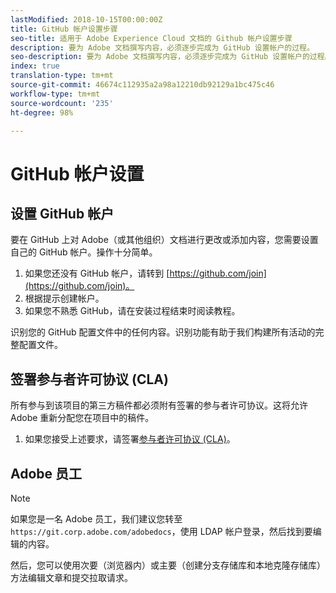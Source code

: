 ```yaml
---
lastModified: 2018-10-15T00:00:00Z
title: GitHub 帐户设置步骤
seo-title: 适用于 Adobe Experience Cloud 文档的 Github 帐户设置步骤
description: 要为 Adobe 文档撰写内容，必须逐步完成为 GitHub 设置帐户的过程。
seo-description: 要为 Adobe 文档撰写内容，必须逐步完成为 GitHub 设置帐户的过程。
index: true
translation-type: tm+mt
source-git-commit: 46674c112935a2a98a12210db92129a1bc475c46
workflow-type: tm+mt
source-wordcount: '235'
ht-degree: 98%

---
```



# GitHub 帐户设置

## 设置 GitHub 帐户

要在 GitHub 上对 Adobe（或其他组织）文档进行更改或添加内容，您需要设置自己的 GitHub 帐户。操作十分简单。

1. 如果您还没有 GitHub 帐户，请转到 [https://github.com/join](https://github.com/join)。
1. 根据提示创建帐户。
1. 如果您不熟悉 GitHub，请在安装过程结束时阅读教程。

识别您的 GitHub 配置文件中的任何内容。识别功能有助于我们构建所有活动的完整配置文件。

## 签署参与者许可协议 (CLA)

所有参与到该项目的第三方稿件都必须附有签署的参与者许可协议。这将允许 Adobe 重新分配您在项目中的稿件。

1. 如果您接受上述要求，请签署[参与者许可协议 (CLA)](http://opensource.adobe.com/cla.html)。

## Adobe 员工

>[!NOTE]
>
>如果您是一名 Adobe 员工，我们建议您转至 `https://git.corp.adobe.com/adobedocs`，使用 LDAP 帐户登录，然后找到要编辑的内容。
>
>然后，您可以使用次要（浏览器内）或主要（创建分支存储库和本地克隆存储库）方法编辑文章和提交拉取请求。
